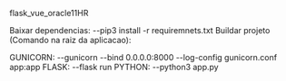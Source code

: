 flask_vue_oracle11HR

Baixar dependencias:
  --pip3 install -r requiremnets.txt
Buildar projeto (Comando na raiz da aplicacao):
  
  GUNICORN:
    --gunicorn --bind 0.0.0.0:8000 --log-config gunicorn.conf app:app
  FLASK:
    --flask run
  PYTHON:
    --python3 app.py
